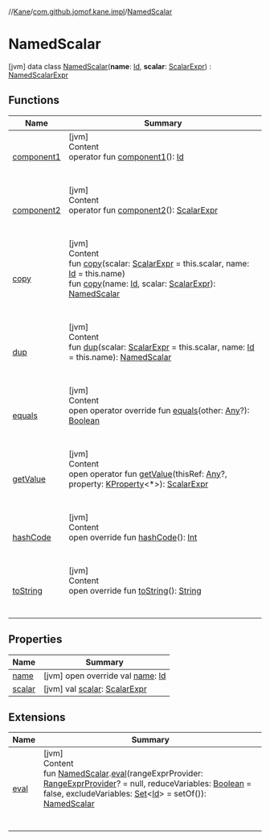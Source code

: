 //[Kane](../../index.md)/[com.github.jomof.kane.impl](../index.md)/[NamedScalar](index.md)



# NamedScalar  
 [jvm] data class [NamedScalar](index.md)(**name**: [Id](../index.md#%5Bcom.github.jomof.kane.impl%2FId%2F%2F%2FPointingToDeclaration%2F%5D%2FClasslikes%2F-912601781), **scalar**: [ScalarExpr](../../com.github.jomof.kane/-scalar-expr/index.md)) : [NamedScalarExpr](../../com.github.jomof.kane/-named-scalar-expr/index.md)   


## Functions  
  
|  Name|  Summary| 
|---|---|
| <a name="com.github.jomof.kane.impl/NamedScalar/component1/#/PointingToDeclaration/"></a>[component1](component1.md)| <a name="com.github.jomof.kane.impl/NamedScalar/component1/#/PointingToDeclaration/"></a>[jvm]  <br>Content  <br>operator fun [component1](component1.md)(): [Id](../index.md#%5Bcom.github.jomof.kane.impl%2FId%2F%2F%2FPointingToDeclaration%2F%5D%2FClasslikes%2F-912601781)  <br><br><br>
| <a name="com.github.jomof.kane.impl/NamedScalar/component2/#/PointingToDeclaration/"></a>[component2](component2.md)| <a name="com.github.jomof.kane.impl/NamedScalar/component2/#/PointingToDeclaration/"></a>[jvm]  <br>Content  <br>operator fun [component2](component2.md)(): [ScalarExpr](../../com.github.jomof.kane/-scalar-expr/index.md)  <br><br><br>
| <a name="com.github.jomof.kane.impl/NamedScalar/copy/#com.github.jomof.kane.ScalarExpr#kotlin.Any/PointingToDeclaration/"></a>[copy](copy.md)| <a name="com.github.jomof.kane.impl/NamedScalar/copy/#com.github.jomof.kane.ScalarExpr#kotlin.Any/PointingToDeclaration/"></a>[jvm]  <br>Content  <br>fun [copy](copy.md)(scalar: [ScalarExpr](../../com.github.jomof.kane/-scalar-expr/index.md) = this.scalar, name: [Id](../index.md#%5Bcom.github.jomof.kane.impl%2FId%2F%2F%2FPointingToDeclaration%2F%5D%2FClasslikes%2F-912601781) = this.name)  <br>fun [copy](copy.md)(name: [Id](../index.md#%5Bcom.github.jomof.kane.impl%2FId%2F%2F%2FPointingToDeclaration%2F%5D%2FClasslikes%2F-912601781), scalar: [ScalarExpr](../../com.github.jomof.kane/-scalar-expr/index.md)): [NamedScalar](index.md)  <br><br><br>
| <a name="com.github.jomof.kane.impl/NamedScalar/dup/#com.github.jomof.kane.ScalarExpr#kotlin.Any/PointingToDeclaration/"></a>[dup](dup.md)| <a name="com.github.jomof.kane.impl/NamedScalar/dup/#com.github.jomof.kane.ScalarExpr#kotlin.Any/PointingToDeclaration/"></a>[jvm]  <br>Content  <br>fun [dup](dup.md)(scalar: [ScalarExpr](../../com.github.jomof.kane/-scalar-expr/index.md) = this.scalar, name: [Id](../index.md#%5Bcom.github.jomof.kane.impl%2FId%2F%2F%2FPointingToDeclaration%2F%5D%2FClasslikes%2F-912601781) = this.name): [NamedScalar](index.md)  <br><br><br>
| <a name="kotlin/Any/equals/#kotlin.Any?/PointingToDeclaration/"></a>[equals](../../com.github.jomof.kane.impl.visitor/-difference-visitor/index.md#%5Bkotlin%2FAny%2Fequals%2F%23kotlin.Any%3F%2FPointingToDeclaration%2F%5D%2FFunctions%2F-912601781)| <a name="kotlin/Any/equals/#kotlin.Any?/PointingToDeclaration/"></a>[jvm]  <br>Content  <br>open operator override fun [equals](../../com.github.jomof.kane.impl.visitor/-difference-visitor/index.md#%5Bkotlin%2FAny%2Fequals%2F%23kotlin.Any%3F%2FPointingToDeclaration%2F%5D%2FFunctions%2F-912601781)(other: [Any](https://kotlinlang.org/api/latest/jvm/stdlib/kotlin/-any/index.html)?): [Boolean](https://kotlinlang.org/api/latest/jvm/stdlib/kotlin/-boolean/index.html)  <br><br><br>
| <a name="com.github.jomof.kane/ScalarExpr/getValue/#kotlin.Any?#kotlin.reflect.KProperty[*]/PointingToDeclaration/"></a>[getValue](../../com.github.jomof.kane/-scalar-expr/get-value.md)| <a name="com.github.jomof.kane/ScalarExpr/getValue/#kotlin.Any?#kotlin.reflect.KProperty[*]/PointingToDeclaration/"></a>[jvm]  <br>Content  <br>open operator fun [getValue](../../com.github.jomof.kane/-scalar-expr/get-value.md)(thisRef: [Any](https://kotlinlang.org/api/latest/jvm/stdlib/kotlin/-any/index.html)?, property: [KProperty](https://kotlinlang.org/api/latest/jvm/stdlib/kotlin.reflect/-k-property/index.html)<*>): [ScalarExpr](../../com.github.jomof.kane/-scalar-expr/index.md)  <br><br><br>
| <a name="kotlin/Any/hashCode/#/PointingToDeclaration/"></a>[hashCode](../../com.github.jomof.kane.impl.visitor/-difference-visitor/index.md#%5Bkotlin%2FAny%2FhashCode%2F%23%2FPointingToDeclaration%2F%5D%2FFunctions%2F-912601781)| <a name="kotlin/Any/hashCode/#/PointingToDeclaration/"></a>[jvm]  <br>Content  <br>open override fun [hashCode](../../com.github.jomof.kane.impl.visitor/-difference-visitor/index.md#%5Bkotlin%2FAny%2FhashCode%2F%23%2FPointingToDeclaration%2F%5D%2FFunctions%2F-912601781)(): [Int](https://kotlinlang.org/api/latest/jvm/stdlib/kotlin/-int/index.html)  <br><br><br>
| <a name="com.github.jomof.kane.impl/NamedScalar/toString/#/PointingToDeclaration/"></a>[toString](to-string.md)| <a name="com.github.jomof.kane.impl/NamedScalar/toString/#/PointingToDeclaration/"></a>[jvm]  <br>Content  <br>open override fun [toString](to-string.md)(): [String](https://kotlinlang.org/api/latest/jvm/stdlib/kotlin/-string/index.html)  <br><br><br>


## Properties  
  
|  Name|  Summary| 
|---|---|
| <a name="com.github.jomof.kane.impl/NamedScalar/name/#/PointingToDeclaration/"></a>[name](name.md)| <a name="com.github.jomof.kane.impl/NamedScalar/name/#/PointingToDeclaration/"></a> [jvm] open override val [name](name.md): [Id](../index.md#%5Bcom.github.jomof.kane.impl%2FId%2F%2F%2FPointingToDeclaration%2F%5D%2FClasslikes%2F-912601781)   <br>
| <a name="com.github.jomof.kane.impl/NamedScalar/scalar/#/PointingToDeclaration/"></a>[scalar](scalar.md)| <a name="com.github.jomof.kane.impl/NamedScalar/scalar/#/PointingToDeclaration/"></a> [jvm] val [scalar](scalar.md): [ScalarExpr](../../com.github.jomof.kane/-scalar-expr/index.md)   <br>


## Extensions  
  
|  Name|  Summary| 
|---|---|
| <a name="com.github.jomof.kane//eval/com.github.jomof.kane.impl.NamedScalar#com.github.jomof.kane.impl.sheet.RangeExprProvider?#kotlin.Boolean#kotlin.collections.Set[kotlin.Any]/PointingToDeclaration/"></a>[eval](../../com.github.jomof.kane/eval.md)| <a name="com.github.jomof.kane//eval/com.github.jomof.kane.impl.NamedScalar#com.github.jomof.kane.impl.sheet.RangeExprProvider?#kotlin.Boolean#kotlin.collections.Set[kotlin.Any]/PointingToDeclaration/"></a>[jvm]  <br>Content  <br>fun [NamedScalar](index.md).[eval](../../com.github.jomof.kane/eval.md)(rangeExprProvider: [RangeExprProvider](../../com.github.jomof.kane.impl.sheet/-range-expr-provider/index.md)? = null, reduceVariables: [Boolean](https://kotlinlang.org/api/latest/jvm/stdlib/kotlin/-boolean/index.html) = false, excludeVariables: [Set](https://kotlinlang.org/api/latest/jvm/stdlib/kotlin.collections/-set/index.html)<[Id](../index.md#%5Bcom.github.jomof.kane.impl%2FId%2F%2F%2FPointingToDeclaration%2F%5D%2FClasslikes%2F-912601781)> = setOf()): [NamedScalar](index.md)  <br><br><br>

